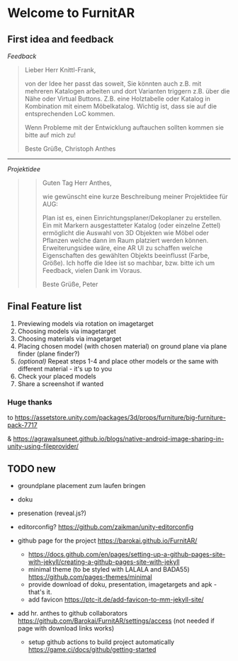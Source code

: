 # Welcome to FurnitAR

## First idea and feedback

_Feedback_
>Lieber Herr Knittl-Frank,
>
>von der Idee her passt das soweit, Sie könnten auch z.B. mit mehreren Katalogen arbeiten und dort Varianten triggern z.B. über die Nähe oder Virtual Buttons. Z.B. eine Holztabelle oder Katalog in Kombination mit einem Möbelkatalog. Wichtig ist, dass sie auf die entsprechenden LoC kommen.
>
>Wenn Probleme mit der Entwicklung auftauchen sollten kommen sie bitte auf mich zu!
>
>Beste Grüße,
>Christoph Anthes

-----------------------------------------------------------------------
_Projektidee_
>>Guten Tag Herr Anthes,
>>
>>wie gewünscht eine kurze Beschreibung meiner Projektidee für AUG:
>>
>>Plan ist es, einen Einrichtungsplaner/Dekoplaner zu erstellen.
>>Ein mit Markern ausgestatteter Katalog (oder einzelne Zettel) ermöglicht die Auswahl von 3D Objekten wie Möbel oder Pflanzen welche dann im Raum platziert werden können.
>>Erweiterungsidee wäre, eine AR UI zu schaffen welche Eigenschaften des gewählten Objekts beeinflusst (Farbe, Größe).
​
>>Ich hoffe die Idee ist so machbar, bzw. bitte ich um Feedback, vielen Dank im Voraus.
>>
>>Beste Grüße,
>>Peter

## Final Feature list

1) Previewing models via rotation on imagetarget
1) Choosing models via imagetarget
1) Choosing materials via imagetarget
1) Placing chosen model (with chosen material) on ground plane via plane finder (plane finder?)
1) _(optional)_ Repeat steps 1-4 and place other models or the same with different material - it's up to you
1) Check your placed models
1) Share a screenshot if wanted

### Huge thanks

to <https://assetstore.unity.com/packages/3d/props/furniture/big-furniture-pack-7717>

& <https://agrawalsuneet.github.io/blogs/native-android-image-sharing-in-unity-using-fileprovider/>

## TODO new

- groundplane placement zum laufen bringen
- doku
- presenation (reveal.js?)
- editorconfig? <https://github.com/zaikman/unity-editorconfig>

- github page for the project <https://barokai.github.io/FurnitAR/>
  - <https://docs.github.com/en/pages/setting-up-a-github-pages-site-with-jekyll/creating-a-github-pages-site-with-jekyll>
  - minimal theme (to be styled with LALALA and BADA55) <https://github.com/pages-themes/minimal>
  - provide download of doku, presentation, imagetargets and apk - that's it.
  - add favicon <https://ptc-it.de/add-favicon-to-mm-jekyll-site/>
- add hr. anthes to github collaborators <https://github.com/Barokai/FurnitAR/settings/access> (not needed if page with download links works)
  - setup github actions to build project automatically <https://game.ci/docs/github/getting-started>
